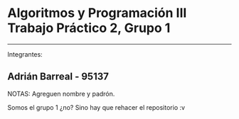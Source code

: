 Algoritmos y Programación III
Trabajo Práctico 2, Grupo 1
======================================

--------------------------------------
Integrantes:

Adrián Barreal - 95137
--------------------------------------

NOTAS:
Agreguen nombre y padrón.

Somos el grupo 1 ¿no?
Sino hay que rehacer el repositorio :v
